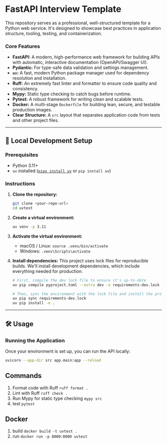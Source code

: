 # FastAPI Interview Template

This repository serves as a professional, well-structured template for a Python web service. It's designed to showcase best practices in application structure, tooling, testing, and containerization.

### Core Features

-   **FastAPI:** A modern, high-performance web framework for building APIs with automatic, interactive documentation (OpenAPI/Swagger UI).
-   **Pydantic:** For type-safe data validation and settings management.
-   **`uv`:** A fast, modern Python package manager used for dependency resolution and installation.
-   **Ruff:** An extremely fast linter and formatter to ensure code quality and consistency.
-   **Mypy:** Static type checking to catch bugs before runtime.
-   **Pytest:** A robust framework for writing clean and scalable tests.
-   **Docker:** A multi-stage `Dockerfile` for building lean, secure, and testable production images.
-   **Clear Structure:** A `src` layout that separates application code from tests and other project files.

---

## 🚀 Local Development Setup

### Prerequisites

-   Python 3.11+
-   `uv` installed ([`pipx install uv`](https://astral.sh/uv#installation) or `pip install uv`)

### Instructions

1.  **Clone the repository:**
    ```bash
    git clone <your-repo-url>
    cd uvtest
    ```

2.  **Create a virtual environment:**
    ```bash
    uv venv -p 3.11
    ```

3.  **Activate the virtual environment:**
    -   macOS / Linux: `source .venv/bin/activate`
    -   Windows: `.venv\Scripts\activate`

4.  **Install dependencies:**
    This project uses lock files for reproducible builds. We'll install development dependencies, which include everything needed for production.
    ```bash
    # First, compile the dev lock file to ensure it's up-to-date
    uv pip compile pyproject.toml --extra dev -o requirements-dev.lock

    # Then, sync the environment with the lock file and install the project
    uv pip sync requirements-dev.lock
    uv pip install -e .
    ```

---

## 🛠️ Usage

### Running the Application

Once your environment is set up, you can run the API locally:

```bash
uvicorn --app-dir src app.main:app --reload
```

## Commands

1. Format code with Ruff `ruff format .`
2. Lint with Ruff `ruff check .`
3. Run Mypy for static type checking `mypy src`
4. test `pytest`

## Docker

1. build `docker build -t uvtest .`
2. run `docker run -p 8000:8000 uvtest`